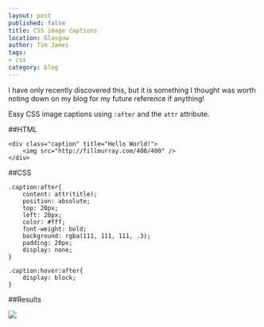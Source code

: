 ```yaml
---
layout: post
published: false
title: CSS image captions
location: Glasgow
author: Tim James
tags:
- css
category: blog
---
```


I have only recently discovered this, but it is something I thought was worth noting down on my blog for my future reference if anything!

Easy CSS image captions using `:after` and the `attr` attribute.

<!--excerpt-->

##HTML

    <div class="caption" title="Hello World!">    
        <img src="http://fillmurray.com/400/400" />    
    </div>

##CSS

    .caption:after{
        content: attr(title);
        position: absolute;
        top: 20px;
        left: 20px;
        color: #fff;
        font-weight: bold;
        background: rgba(111, 111, 111, .3);
        padding: 20px;
        display: none;
    }
    
    .caption:hover:after{
        display: block;
    }

##Results

<div class="caption" title="Hello World!">    
    <img src="http://fillmurray.com/400/400" />    
</div>

<style>
    .caption:after{
        content: attr(title);
        position: absolute;
        top: 20px;
        left: 20px;
        color: #fff;
        font-weight: bold;
        background: rgba(111, 111, 111, .3);
        padding: 20px;
        display: none;
    }
    
    .caption:hover:after{
        display: block;
    }
</style>